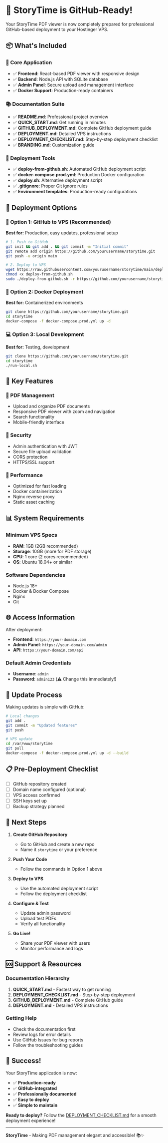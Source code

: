 # 🎉 StoryTime is GitHub-Ready!

Your StoryTime PDF viewer is now completely prepared for professional GitHub-based deployment to your Hostinger VPS.

## 📦 What's Included

### 🔧 Core Application
- ✅ **Frontend**: React-based PDF viewer with responsive design
- ✅ **Backend**: Node.js API with SQLite database
- ✅ **Admin Panel**: Secure upload and management interface
- ✅ **Docker Support**: Production-ready containers

### 📚 Documentation Suite
- ✅ **README.md**: Professional project overview
- ✅ **QUICK_START.md**: Get running in minutes
- ✅ **GITHUB_DEPLOYMENT.md**: Complete GitHub deployment guide
- ✅ **DEPLOYMENT.md**: Detailed VPS instructions
- ✅ **DEPLOYMENT_CHECKLIST.md**: Step-by-step deployment checklist
- ✅ **BRANDING.md**: Customization guide

### 🚀 Deployment Tools
- ✅ **deploy-from-github.sh**: Automated GitHub deployment script
- ✅ **docker-compose.prod.yml**: Production Docker configuration
- ✅ **deploy.sh**: Alternative deployment script
- ✅ **.gitignore**: Proper Git ignore rules
- ✅ **Environment templates**: Production-ready configurations

## 🎯 Deployment Options

### 🌟 Option 1: GitHub to VPS (Recommended)
**Best for:** Production, easy updates, professional setup

```bash
# 1. Push to GitHub
git init && git add . && git commit -m "Initial commit"
git remote add origin https://github.com/yourusername/storytime.git
git push -u origin main

# 2. Deploy to VPS
wget https://raw.githubusercontent.com/yourusername/storytime/main/deploy-from-github.sh
chmod +x deploy-from-github.sh
sudo ./deploy-from-github.sh -r https://github.com/yourusername/storytime.git -d your-domain.com -s
```

### 🐳 Option 2: Docker Deployment
**Best for:** Containerized environments

```bash
git clone https://github.com/yourusername/storytime.git
cd storytime
docker-compose -f docker-compose.prod.yml up -d
```

### 💻 Option 3: Local Development
**Best for:** Testing, development

```bash
git clone https://github.com/yourusername/storytime.git
cd storytime
./run-local.sh
```

## 🔑 Key Features

### 📖 PDF Management
- Upload and organize PDF documents
- Responsive PDF viewer with zoom and navigation
- Search functionality
- Mobile-friendly interface

### 🔐 Security
- Admin authentication with JWT
- Secure file upload validation
- CORS protection
- HTTPS/SSL support

### 🚀 Performance
- Optimized for fast loading
- Docker containerization
- Nginx reverse proxy
- Static asset caching

## 📊 System Requirements

### Minimum VPS Specs
- **RAM**: 1GB (2GB recommended)
- **Storage**: 10GB (more for PDF storage)
- **CPU**: 1 core (2 cores recommended)
- **OS**: Ubuntu 18.04+ or similar

### Software Dependencies
- Node.js 18+
- Docker & Docker Compose
- Nginx
- Git

## 🌐 Access Information

After deployment:
- **Frontend**: `https://your-domain.com`
- **Admin Panel**: `https://your-domain.com/admin`
- **API**: `https://your-domain.com/api`

### Default Admin Credentials
- **Username**: `admin`
- **Password**: `admin123` (⚠️ Change this immediately!)

## 🔄 Update Process

Making updates is simple with GitHub:

```bash
# Local changes
git add .
git commit -m "Updated features"
git push

# VPS update
cd /var/www/storytime
git pull
docker-compose -f docker-compose.prod.yml up -d --build
```

## 📋 Pre-Deployment Checklist

- [ ] GitHub repository created
- [ ] Domain name configured (optional)
- [ ] VPS access confirmed
- [ ] SSH keys set up
- [ ] Backup strategy planned

## 🎯 Next Steps

1. **Create GitHub Repository**
   - Go to GitHub and create a new repo
   - Name it `storytime` or your preference

2. **Push Your Code**
   - Follow the commands in Option 1 above

3. **Deploy to VPS**
   - Use the automated deployment script
   - Follow the deployment checklist

4. **Configure & Test**
   - Update admin password
   - Upload test PDFs
   - Verify all functionality

5. **Go Live!**
   - Share your PDF viewer with users
   - Monitor performance and logs

## 🆘 Support & Resources

### Documentation Hierarchy
1. **QUICK_START.md** - Fastest way to get running
2. **DEPLOYMENT_CHECKLIST.md** - Step-by-step deployment
3. **GITHUB_DEPLOYMENT.md** - Complete GitHub guide
4. **DEPLOYMENT.md** - Detailed VPS instructions

### Getting Help
- Check the documentation first
- Review logs for error details
- Use GitHub Issues for bug reports
- Follow the troubleshooting guides

## 🎉 Success!

Your StoryTime application is now:
- ✅ **Production-ready**
- ✅ **GitHub-integrated**
- ✅ **Professionally documented**
- ✅ **Easy to deploy**
- ✅ **Simple to maintain**

**Ready to deploy?** Follow the [DEPLOYMENT_CHECKLIST.md](DEPLOYMENT_CHECKLIST.md) for a smooth deployment experience!

---

**StoryTime** - Making PDF management elegant and accessible! 📚✨